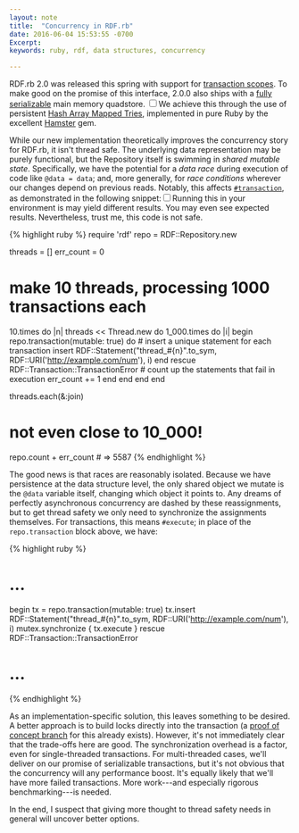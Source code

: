 ```yaml
---
layout: note
title:  "Concurrency in RDF.rb"
date: 2016-06-04 15:53:55 -0700
Excerpt: 
keywords: ruby, rdf, data structures, concurrency

---
```


RDF.rb 2.0 was released this spring with support for [transaction scopes](http://rdf.greggkellogg.net/yard/RDF/Transaction.html). 
To make good on the promise of this interface, 2.0.0 also ships with a [fully serializable](https://en.wikipedia.org/wiki/Serializability) main memory quadstore. <label for="sidenote-1" class='sidenote-number'></label><input type="checkbox" id="sidenote-toggle-1" class="margin-toggle"><span id='sidenote-1' class='sidenote numbered' markdown='1'>We achieve this through the use of persistent [Hash Array Mapped Tries](http://lampwww.epfl.ch/papers/idealhashtrees.pdf), implemented in pure Ruby by the excellent [Hamster](https://github.com/hamstergem/hamster) gem.</span>

While our new implementation theoretically improves the concurrency story for RDF.rb, it isn't thread safe. The underlying data representation may be purely functional, but the Repository itself is swimming in _shared mutable state_. Specifically, we have the potential for a _data race_ during execution of code like `@data = data`; and, more generally, for _race conditions_ wherever our changes depend on previous reads. Notably, this affects [`#transaction`](https://github.com/ruby-rdf/rdf/blob/474a3c9bd84bb6ad8828d1a83ddfad9c2da447f7/lib/rdf/repository.rb#L571-L575), as demonstrated in the following snippet:<label for="sidenote-2" class='sidenote-number'></label><input type="checkbox" id="sidenote-toggle-2" class="margin-toggle"><span id='sidenote-3' class='sidenote numbered' markdown='1'>Running this in your environment is may yield different results. You may even see expected results. Nevertheless, trust me, this code is not safe.</span>

{% highlight ruby %}
require 'rdf'
repo = RDF::Repository.new

threads = []
err_count = 0

# make 10 threads, processing 1000 transactions each
10.times do |n|
  threads << Thread.new do
    1_000.times do |i|
      begin
        repo.transaction(mutable: true) do
          # insert a unique statement for each transaction
          insert RDF::Statement("thread_#{n}".to_sym,
                                RDF::URI('http://example.com/num'),
                                i)
        end
      rescue RDF::Transaction::TransactionError
        # count up the statements that fail in execution
        err_count += 1
      end
    end
  end
end

threads.each(&:join)

# not even close to 10_000!
repo.count + err_count # => 5587
{% endhighlight %}

The good news is that races are reasonably isolated. Because we have persistence at the data structure level, the only shared object we mutate is the `@data` variable itself, changing which object it points to. Any dreams of perfectly asynchronous concurrency are dashed by these reassignments, but to get thread safety we only need to synchronize the assignments themselves. For transactions, this means `#execute`; in place of the `repo.transaction` block above, we have:

{% highlight ruby %}
# ...
begin
  tx = repo.transaction(mutable: true)
  tx.insert RDF::Statement("thread_#{n}".to_sym,
                           RDF::URI('http://example.com/num'),
                           i)
  mutex.synchronize { tx.execute }
rescue RDF::Transaction::TransactionError
# ...
{% endhighlight %}

As an implementation-specific solution, this leaves something to be desired. A better approach is to build locks directly into the transaction (a [proof of concept branch](https://github.com/ruby-rdf/rdf/commit/c8080e28eda934353293e2114d0ce6ddc4e9a3ae) for this already exists). However, it's not immediately clear that the trade-offs here are good. The synchronization overhead is a factor, even for single-threaded transactions. For multi-threaded cases, we'll deliver on our promise of serializable transactions, but it's not obvious that the concurrency will any performance boost. It's equally likely that we'll have more failed transactions. More work---and especially rigorous benchmarking---is needed.

In the end, I suspect that giving more thought to thread safety needs in general will uncover better options.

